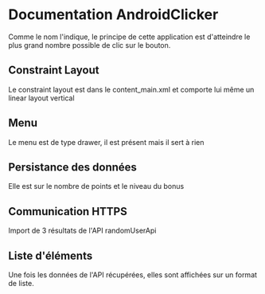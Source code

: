 # Documentation AndroidClicker

Comme le nom l'indique, le principe de cette application est d'atteindre le plus grand nombre possible de clic sur le bouton.

## Constraint Layout

Le constraint layout est dans le content_main.xml et comporte lui même un linear layout vertical

## Menu

Le menu est de type drawer, il est présent mais il sert à rien

## Persistance des données

Elle est sur le nombre de points et le niveau du bonus

## Communication HTTPS

Import de 3 résultats de l'API randomUserApi 

## Liste d'éléments 

Une fois les données de l'API récupérées, elles sont affichées sur un format de liste.